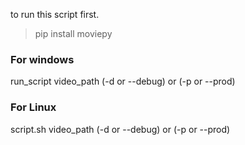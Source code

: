 to run this script first.
>pip install moviepy

### For windows
run_script video_path (-d or --debug) or (-p or --prod)<br/>
### For Linux
script.sh video_path (-d or --debug) or (-p or --prod)